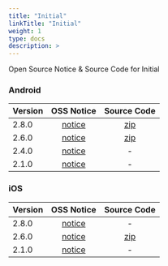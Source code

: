 ```yaml
---
title: "Initial"
linkTitle: "Initial"
weight: 1
type: docs
description: >
---
```


Open Source Notice & Source Code for Initial

### Android

| Version | OSS Notice | Source Code |
|---|:---:|:---:|
| 2.8.0 | [notice](https://opensource.sktelecom.com/compliance_artifacts/initial/android/2.8.0/initial_Android_v2.8.0_OSS_Notice.html)  | [zip](https://opensource.sktelecom.com/compliance_artifacts/initial/android/2.8.0/initial_android_opensource.zip) |
| 2.6.0 | [notice](https://opensource.sktelecom.com/compliance_artifacts/initial/android/2.6.0/initial_android_2.6.0_OSS_Notice.html)  | [zip](https://opensource.sktelecom.com/compliance_artifacts/initial/android/2.6.0/initial_opensource.zip) |
| 2.4.0 | [notice](https://opensource.sktelecom.com/compliance_artifacts/initial/android/2.4.0/initial_android_2.4.0_OSS_Notice.html)  | - |
| 2.1.0 | [notice](https://opensource.sktelecom.com/compliance_artifacts/initial/android/2.1.0/initial_android_2_1_0_OSS_Notice.html)  | - |
### iOS

| Version | OSS Notice | Source Code |
|---|:---:|:---:|
| 2.8.0 | [notice](https://opensource.sktelecom.com/compliance_artifacts/initial/ios/2.8.0/initial_iOS_v2.8.0_OSS_Notice.html)  | - |
| 2.6.0 | [notice](https://opensource.sktelecom.com/compliance_artifacts/initial/ios/2.6.0/initial_iOS_2.6.0_OSS_Notice.html)  | [zip](https://opensource.sktelecom.com/compliance_artifacts/initial/ios/2.6.0/initial_opensource.zip) |
| 2.1.0 | [notice](https://opensource.sktelecom.com/compliance_artifacts/initial/ios/2.1.0/initial_IOS_2_1_0_OSSNotice.html)  | - |